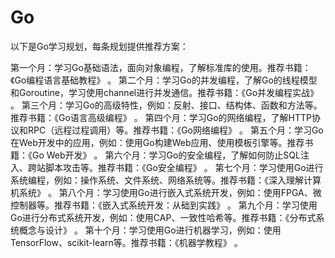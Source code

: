 # Go



以下是Go学习规划，每条规划提供推荐方案：

第一个月：学习Go基础语法，面向对象编程，了解标准库的使用。推荐书籍：《Go编程语言基础教程》 。
第二个月：学习Go的并发编程，了解Go的线程模型和Goroutine，学习使用channel进行并发通信。推荐书籍：《Go并发编程实战》 。
第三个月：学习Go的高级特性，例如：反射、接口、结构体、函数和方法等。推荐书籍：《Go语言高级编程》 。
第四个月：学习Go的网络编程，了解HTTP协议和RPC（远程过程调用）等。推荐书籍：《Go网络编程》 。
第五个月：学习Go在Web开发中的应用，例如：使用Go构建Web应用、使用模板引擎等。推荐书籍：《Go Web开发》 。
第六个月：学习Go的安全编程，了解如何防止SQL注入、跨站脚本攻击等。推荐书籍：《Go安全编程》 。
第七个月：学习使用Go进行系统编程，例如：操作系统、文件系统、网络系统等。推荐书籍：《深入理解计算机系统》 。
第八个月：学习使用Go进行嵌入式系统开发，例如：使用FPGA、微控制器等。推荐书籍：《嵌入式系统开发：从础到实践》 。
第九个月：学习使用Go进行分布式系统开发，例如：使用CAP、一致性哈希等。推荐书籍：《分布式系统概念与设计》 。
第十个月：学习使用Go进行机器学习，例如：使用TensorFlow、scikit-learn等。推荐书籍：《机器学教程》 。
